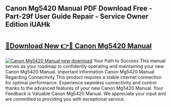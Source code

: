 ## Canon Mg5420 Manual PDF Download Free - Part-29f User Guide Repair - Service Owner Edition iUAHk

# <h2><a href="http://bc2822.oget.top/?id=Canon+Mg5420+Manual">🔗Download New 👉🔴 Canon Mg5420 Manual</a></h2>

[![Canon Mg5420 Manual new download](https://i.imgur.com/5g1atiW.png)](http://bc2822.oget.top/?id=Canon+Mg5420+Manual)
Your Path to Success This manual serves as your roadmap to confidently operating and maintaining your new Canon Mg5420 Manual. Important Information Canon Mg5420 Manual Regarding Connectivity This product requires a stable internet connection for optimal performance. Experience seamless connectivity and control thanks to the advanced features of your new Canon Mg5420 Manual. Your Feedback is Valuable Canon Mg5420 Manual. We appreciate your input and are committed to providing you with exceptional service.
